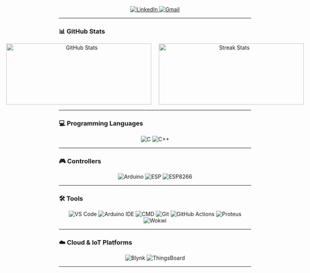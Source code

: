 <p align="center">
  <a href="https://www.linkedin.com/in/moaaz-zaki-495309303" target="_blank">
      <img src="https://img.shields.io/badge/LinkedIn-%230077B5?style=for-the-badge&logo=linkedin&logoColor=white" alt="LinkedIn"/>
  </a>
  <a href="mailto:moaazzakizewied@gmail.com">
      <img src="https://img.shields.io/badge/Gmail-D14836?style=for-the-badge&logo=gmail&logoColor=white" alt="Gmail"/>
  </a>

</p>

---

### 📊 GitHub Stats
<div align="center">
  <div style="display: flex; justify-content: center; gap: 20px;">
    <img src="https://github-readme-stats.vercel.app/api?username=moaaz-zaki&show_icons=true&count_private=true&theme=radical&hide=issues" alt="GitHub Stats" height="160" width="380"/>
    <img src="https://github-readme-streak-stats.herokuapp.com/?user=moaaz-zaki&theme=radical&hide_border=false" alt="Streak Stats" height="160" width="380"/>
  </div>
</div>

---
### 💻 Programming Languages
<div align="center">
  
![C](https://img.shields.io/badge/C-%2300599C?style=for-the-badge&logo=c&logoColor=white) 
![C++](https://img.shields.io/badge/C%2B%2B-%2300599C?style=for-the-badge&logo=c%2B%2B&logoColor=white) 
</div>

--- 

### 🎮 Controllers
<div align="center">

![Arduino](https://img.shields.io/badge/Arduino-%2300979C?style=for-the-badge&logo=arduino&logoColor=white)
![ESP](https://img.shields.io/badge/ESP-%23001C8C?style=for-the-badge&logo=espressif&logoColor=white) 
![ESP8266](https://img.shields.io/badge/ESP8266-%23E7352C?style=for-the-badge&logo=espressif&logoColor=white)
</div>

---

### 🛠️ Tools
<div align="center">

![VS Code](https://img.shields.io/badge/VS%20Code-%23007ACC?style=for-the-badge&logo=visual-studio-code&logoColor=white)
![Arduino IDE](https://img.shields.io/badge/Arduino%20IDE-%2300979C?style=for-the-badge&logo=arduino&logoColor=white)
![CMD](https://img.shields.io/badge/CMD-000000?style=for-the-badge)
![Git](https://img.shields.io/badge/Git-%23F05032?style=for-the-badge&logo=git&logoColor=white)
![GitHub Actions](https://img.shields.io/badge/GitHub%20Actions-%232088FF?style=for-the-badge&logo=githubactions&logoColor=white)
![Proteus](https://img.shields.io/badge/Proteus-%2300A9E0?style=for-the-badge&logo=autodesk&logoColor=white)
![Wokwi](https://img.shields.io/badge/Wokwi-%234527A0?style=for-the-badge&logo=wokwi&logoColor=white)

</div>

---

### ☁️ Cloud & IoT Platforms
<div align="center">

![Blynk](https://img.shields.io/badge/Blynk-%2300C94C?style=for-the-badge&logo=blynk&logoColor=white)
![ThingsBoard](https://img.shields.io/badge/ThingsBoard-%23263238?style=for-the-badge&logo=thingsboard&logoColor=white)

</div>

---



